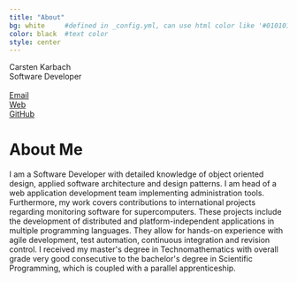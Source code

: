 ```yaml
---
title: "About"
bg: white     #defined in _config.yml, can use html color like '#010101'
color: black  #text color
style: center
---
```


<div class="mediv">
	<div class="medivleft">
		<span class="fa-stack subtlecircleimg"/>
	</div>
	<div class="medivright">
		<span class="name">Carsten Karbach</span><br/>
		<span class="job">Software Developer</span><br/><br/>
		<a href="mailto:carstenkarbach@gmx.de" class="mylinks" target="_blank"><i class="fa fa-envelope-square"></i><span class="mylinktext">Email</span></a><br/>
		<a href="https://carstenkarbach.github.io" class="mylinks" target="_blank"><i class="fa fa-globe"></i><span class="mylinktext">Web</span></a><br/>
		<a href="https://github.com/CarstenKarbach" class="mylinks" target="_blank"><i class="fa fa-github"></i><span class="mylinktext">GitHub</span></a><br/>
	</div>
</div>

# About Me

<p class="longtext">
I am a Software Developer with detailed knowledge of object oriented design, applied software architecture
and design patterns. I am head of a web application development team implementing administration tools.
Furthermore, my work covers contributions to international projects regarding monitoring software for
supercomputers. These projects include the development of distributed and platform-independent applications
in multiple programming languages. They allow for hands-on experience with agile development, test automation,
continuous integration and revision control. I received my master's degree in Technomathematics with overall 
grade <span class="ita">very good</span> consecutive to the bachelor's degree in Scientific Programming, which is coupled with a 
parallel apprenticeship.
</p>
